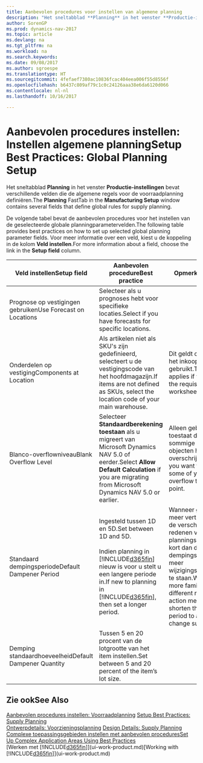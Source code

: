 ```yaml
---
title: Aanbevolen procedures voor instellen van algemene planning
description: "Het sneltabblad **Planning** in het venster **Productie-instellingen** bevat verschillende velden die de algemene regels voor de voorraadplanning definiëren."
author: SorenGP
ms.prod: dynamics-nav-2017
ms.topic: article
ms.devlang: na
ms.tgt_pltfrm: na
ms.workload: na
ms.search.keywords: 
ms.date: 09/08/2017
ms.author: sgroespe
ms.translationtype: HT
ms.sourcegitcommit: 4fefaef7380ac10836fcac404eea006f55d8556f
ms.openlocfilehash: b6437c809af79c1c0c24126aaa38e6da6120d066
ms.contentlocale: nl-nl
ms.lasthandoff: 10/16/2017

---
```

# <a name="setup-best-practices-global-planning-setup"></a><span data-ttu-id="83faa-103">Aanbevolen procedures instellen: Instellen algemene planning</span><span class="sxs-lookup"><span data-stu-id="83faa-103">Setup Best Practices: Global Planning Setup</span></span>
<span data-ttu-id="83faa-104">Het sneltabblad **Planning** in het venster **Productie-instellingen** bevat verschillende velden die de algemene regels voor de voorraadplanning definiëren.</span><span class="sxs-lookup"><span data-stu-id="83faa-104">The **Planning** FastTab in the **Manufacturing Setup** window contains several fields that define global rules for supply planning.</span></span>  

 <span data-ttu-id="83faa-105">De volgende tabel bevat de aanbevolen procedures voor het instellen van de geselecteerde globale planningparametervelden.</span><span class="sxs-lookup"><span data-stu-id="83faa-105">The following table provides best practices on how to set up selected global planning parameter fields.</span></span> <span data-ttu-id="83faa-106">Voor meer informatie over een veld, kiest u de koppeling in de kolom **Veld instellen**.</span><span class="sxs-lookup"><span data-stu-id="83faa-106">For more information about a field, choose the link in the **Setup field** column.</span></span>  

|<span data-ttu-id="83faa-107">Veld instellen</span><span class="sxs-lookup"><span data-stu-id="83faa-107">Setup field</span></span>|<span data-ttu-id="83faa-108">Aanbevolen procedure</span><span class="sxs-lookup"><span data-stu-id="83faa-108">Best practice</span></span>|<span data-ttu-id="83faa-109">Opmerking</span><span class="sxs-lookup"><span data-stu-id="83faa-109">Comment</span></span>|  
|-----------------|-------------------|-------------|  
|<span data-ttu-id="83faa-110">Prognose op vestigingen gebruiken</span><span class="sxs-lookup"><span data-stu-id="83faa-110">Use Forecast on Locations</span></span>|<span data-ttu-id="83faa-111">Selecteer als u prognoses hebt voor specifieke locaties.</span><span class="sxs-lookup"><span data-stu-id="83faa-111">Select if you have forecasts for specific locations.</span></span>||  
|<span data-ttu-id="83faa-112">Onderdelen op vestiging</span><span class="sxs-lookup"><span data-stu-id="83faa-112">Components at Location</span></span>|<span data-ttu-id="83faa-113">Als artikelen niet als SKU's zijn gedefinieerd, selecteert u de vestigingscode van het hoofdmagazijn.</span><span class="sxs-lookup"><span data-stu-id="83faa-113">If items are not defined as SKUs, select the location code of your main warehouse.</span></span>|<span data-ttu-id="83faa-114">Dit geldt ook als u alleen het inkoopvoorstel gebruikt.</span><span class="sxs-lookup"><span data-stu-id="83faa-114">This also applies if you only use the requisition worksheet.</span></span>|  
|<span data-ttu-id="83faa-115">Blanco-overflowniveau</span><span class="sxs-lookup"><span data-stu-id="83faa-115">Blank Overflow Level</span></span>|<span data-ttu-id="83faa-116">Selecteer **Standaardberekening toestaan** als u migreert van Microsoft Dynamics NAV 5.0 of eerder.</span><span class="sxs-lookup"><span data-stu-id="83faa-116">Select **Allow Default Calculation** if you are migrating from Microsoft Dynamics NAV 5.0 or earlier.</span></span>|<span data-ttu-id="83faa-117">Alleen gebruiken als u toestaat dat alle of sommige van uw objecten het bestelpunt overschrijden.</span><span class="sxs-lookup"><span data-stu-id="83faa-117">Use only if you want to allow all or some of your items to overflow the reorder point.</span></span>|  
|<span data-ttu-id="83faa-118">Standaard dempingsperiode</span><span class="sxs-lookup"><span data-stu-id="83faa-118">Default Dampener Period</span></span>|<span data-ttu-id="83faa-119">Ingesteld tussen 1D en 5D.</span><span class="sxs-lookup"><span data-stu-id="83faa-119">Set between 1D and 5D.</span></span><br /><br /> <span data-ttu-id="83faa-120">Indien planning in [!INCLUDE[d365fin](includes/d365fin_md.md)] nieuw is voor u stelt u een langere periode in.</span><span class="sxs-lookup"><span data-stu-id="83faa-120">If new to planning in [!INCLUDE[d365fin](includes/d365fin_md.md)], then set a longer period.</span></span>|<span data-ttu-id="83faa-121">Wanneer gebruikers meer vertrouwd zijn met de verschillende redenen voor planningsboodschappen, kort dan de dempingsperiode in om meer wijzigingssuggesties toe te staan.</span><span class="sxs-lookup"><span data-stu-id="83faa-121">When users are more familiar with the different reasons for action messages, then shorten the dampener period to allow more change suggestions.</span></span>|  
|<span data-ttu-id="83faa-122">Demping standaardhoeveelheid</span><span class="sxs-lookup"><span data-stu-id="83faa-122">Default Dampener Quantity</span></span>|<span data-ttu-id="83faa-123">Tussen 5 en 20 procent van de lotgrootte van het item instellen.</span><span class="sxs-lookup"><span data-stu-id="83faa-123">Set between 5 and 20 percent of the item’s lot size.</span></span>||  

## <a name="see-also"></a><span data-ttu-id="83faa-124">Zie ook</span><span class="sxs-lookup"><span data-stu-id="83faa-124">See Also</span></span>  
 <span data-ttu-id="83faa-125">[Aanbevolen procedures instellen: Voorraadplanning](setup-best-practices-supply-planning.md) </span><span class="sxs-lookup"><span data-stu-id="83faa-125">[Setup Best Practices: Supply Planning](setup-best-practices-supply-planning.md) </span></span>  
 <span data-ttu-id="83faa-126">[Ontwerpdetails: Voorzieningsplanning](design-details-supply-planning.md) </span><span class="sxs-lookup"><span data-stu-id="83faa-126">[Design Details: Supply Planning](design-details-supply-planning.md) </span></span>  
 [<span data-ttu-id="83faa-127">Complexe toepassingsgebieden instellen met aanbevolen procedures</span><span class="sxs-lookup"><span data-stu-id="83faa-127">Set Up Complex Application Areas Using Best Practices</span></span>](set-up-complex-application-areas-using-best-practices.md)  
 <span data-ttu-id="83faa-128">[Werken met [!INCLUDE[d365fin](includes/d365fin_md.md)]](ui-work-product.md)</span><span class="sxs-lookup"><span data-stu-id="83faa-128">[Working with [!INCLUDE[d365fin](includes/d365fin_md.md)]](ui-work-product.md)</span></span>

